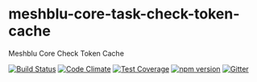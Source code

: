 # meshblu-core-task-check-token-cache
Meshblu Core Check Token Cache

[![Build Status](https://travis-ci.org/octoblu/meshblu-core-task-check-token-cache.svg?branch=master)](https://travis-ci.org/octoblu/meshblu-core-task-check-token-cache)
[![Code Climate](https://codeclimate.com/github/octoblu/meshblu-core-task-check-token-cache/badges/gpa.svg)](https://codeclimate.com/github/octoblu/meshblu-core-task-check-token-cache)
[![Test Coverage](https://codeclimate.com/github/octoblu/meshblu-core-task-check-token-cache/badges/coverage.svg)](https://codeclimate.com/github/octoblu/meshblu-core-task-check-token-cache)
[![npm version](https://badge.fury.io/js/meshblu-core-task-check-token-cache.svg)](http://badge.fury.io/js/meshblu-core-task-check-token-cache)
[![Gitter](https://badges.gitter.im/octoblu/help.svg)](https://gitter.im/octoblu/help)
